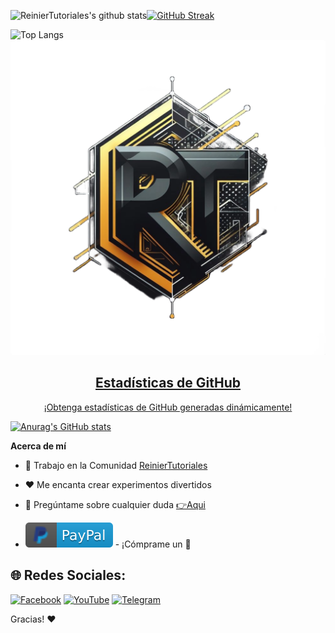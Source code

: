 <p align="center">
    
![ReinierTutoriales's github stats](https://github-readme-stats.vercel.app/api?username=ReinierTutoriales&icons=true&bg_color=181818)[![GitHub Streak](https://github-readme-streak-stats.herokuapp.com?user=ReinierTutoriales&theme=tokyonight-duo)](https://git.io/streak-stats)

![Top Langs](https://github-readme-stats.vercel.app/api/top-langs/?username=ReinierTutoriales&show_icons=true&bg_color=181818)<a href="https://www.reiniertutoriales.com/Foro/"><img src="https://github.com/ReinierTutoriales/ReinierTutoriales/blob/main/imagenes/Logo.png" width="1000px">
</p>

 <h2 align="center">Estadísticas de GitHub</h2>
 <p align="center">¡Obtenga estadísticas de GitHub generadas dinámicamente!</p>
</p>

[![Anurag's GitHub stats](https://github-readme-stats.vercel.app/api?username=ReinierTutoriales&show_icons=true&theme=synthwave)](https://github.com/ReinierTutoriales/github-readme-stats)

**Acerca de mí**

- 💼 Trabajo en la Comunidad [ReinierTutoriales](https://www.reiniertutoriales.com/)

- ❤️ Me encanta crear experimentos divertidos

- 💬 Pregúntame sobre cualquier duda [👉Aqui](https://github.com/ReinierTutoriales/ReinierTutoriales/issues)

- [![paypal.com/paypalme/ReinierTutoriales](https://github.com/ReinierTutoriales/ReinierTutoriales/blob/main/imagenes/paypal.svg)](https://www.paypal.com/paypalme/ReinierTutoriales) - ¡Cómprame un :tea:

## 🌐 Redes Sociales:
[![Facebook](https://img.shields.io/badge/Facebook-%231877F2.svg?logo=Facebook&logoColor=white)](https://www.facebook.com/groups/reiniertutoriales/) [![YouTube](https://img.shields.io/badge/YouTube-%23FF0000.svg?logo=YouTube&logoColor=white)](https://youtube.com/c/ReinierTutoriales) [![Telegram](https://img.shields.io/badge/Telegram-%26A5E4.svg?logo=Telegram&logoColor=white)](https://t.me/ReinierTutoriales)


Gracias! :heart:
